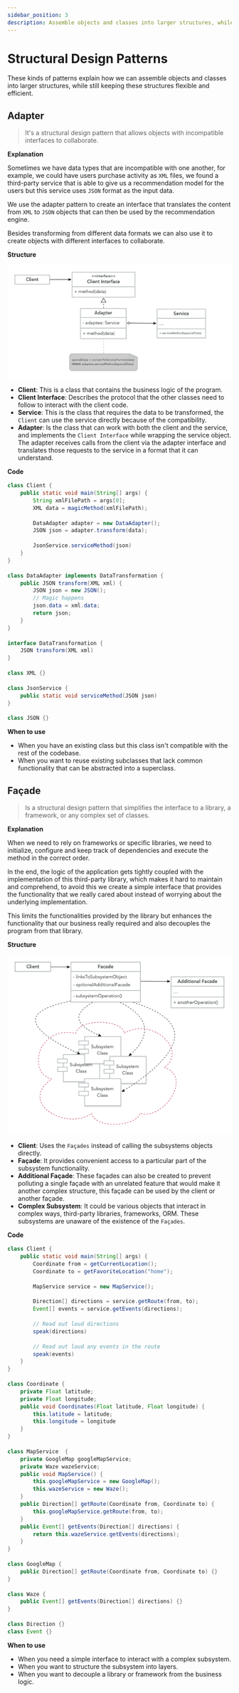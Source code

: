 ```yaml
---
sidebar_position: 3
description: Assemble objects and classes into larger structures, while still keeping these structures flexible and efficient
---
```


# Structural Design Patterns

These kinds of patterns explain how we can assemble objects and classes into
larger structures, while still keeping these structures flexible and efficient.

## Adapter

> It's a structural design pattern that allows objects with incompatible
> interfaces to collaborate.

**Explanation**

Sometimes we have data types that are incompatible with one another, for
example, we could have users purchase activity as `XML` files, we found a
third-party service that is able to give us a recommendation model for the
users but this service uses `JSON` format as the input data.

We use the adapter pattern to create an interface that translates the content
from `XML` to `JSON` objects that can then be used by the
recommendation engine.

Besides transforming from different data formats we can also use it to create
objects with different interfaces to collaborate.

**Structure**

![Adapter UML Diagram](./images/adapter.png)

- **Client**: This is a class that contains the business logic of the program.
- **Client Interface**: Describes the protocol that the other classes need to
  follow to interact with the client code.
- **Service**: This is the class that requires the data to be transformed,
  the `Client` can use the service directly because of the compatibility.
- **Adapter**: Is the class that can work with both the client and the service,
  and implements the `Client Interface` while wrapping the service object. The
  adapter receives calls from the client via the adapter interface and translates
  those requests to the service in a format that it can understand.

**Code**

```java
class Client {
	public static void main(String[] args) {
		String xmlFilePath = args[0];
		XML data = magicMethod(xmlFilePath);

		DataAdapter adapter = new DataAdapter();
		JSON json = adapter.transform(data);

		JsonService.serviceMethod(json)
	}
}

class DataAdapter implements DataTransformation {
	public JSON transform(XML xml) {
		JSON json = new JSON();
		// Magic happens
		json.data = xml.data;
		return json;
	}
}

interface DataTransformation {
	JSON transform(XML xml)
}

class XML {}

class JsonService {
	public static void serviceMethod(JSON json)
}

class JSON {}
```

**When to use**

- When you have an existing class but this class isn't compatible with the
  rest of the codebase.
- When you want to reuse existing subclasses that lack common functionality
  that can be abstracted into a superclass.

## Façade

> Is a structural design pattern that simplifies the interface to a library,
> a framework, or any complex set of classes.

**Explanation**

When we need to rely on frameworks or specific libraries, we need to
initialize, configure and keep track of dependencies and execute the method
in the correct order.

In the end, the logic of the application gets tightly coupled with the
implementation of this third-party library, which makes it hard to maintain
and comprehend, to avoid this we create a simple interface that provides the
functionality that we really cared about instead of worrying about the
underlying implementation.

This limits the functionalities provided by the library but enhances the
functionality that our business really required and also decouples the
program from that library.

**Structure**

![Façade UML Diagram](./images/facade.png)

- **Client**: Uses the `Façades` instead of calling the subsystems objects
  directly.
- **Façade**: It provides convenient access to a particular part of the
  subsystem functionality.
- **Additional Façade**: These façades can also be created to prevent
  polluting a single façade with an unrelated feature that would make it
  another complex structure, this façade can be used by the client or
  another façade.
- **Complex Subsystem**: It could be various objects that interact in
  complex ways, third-party libraries, frameworks, ORM. These subsystems are
  unaware of the existence of the `Façades`.

**Code**

```java
class Client {
	public static void main(String[] args) {
		Coordinate from = getCurrentLocation();
		Coordinate to = getFavoriteLocation("home");

		MapService service = new MapService();

		Direction[] directions = service.getRoute(from, to);
		Event[] events = service.getEvents(directions);

		// Read out loud directions
		speak(directions)

		// Read out loud any events in the route
		speak(events)
	}
}

class Coordinate {
	private Float latitude;
	private Float longitude;
	public void Coordinates(Float latitude, Float longitude) {
		this.latitude = latitude;
		this.longitude = longitude
	}
}

class MapService  {
	private GoogleMap googleMapService;
	private Waze wazeService;
	public void MapService() {
		this.googleMapService = new GoogleMap();
		this.wazeService = new Waze();
	}
	public Direction[] getRoute(Coordinate from, Coordinate to) {
		this.googleMapService.getRoute(from, to);
	}
	public Event[] getEvents(Direction[] directions) {
		return this.wazeService.getEvents(directions);
	}
}

class GoogleMap {
	public Direction[] getRoute(Coordinate from, Coordinate to) {}
}

class Waze {
	public Event[] getEvents(Direction[] directions) {}
}

class Direction {}
class Event {}
```

**When to use**

- When you need a simple interface to interact with a complex subsystem.
- When you want to structure the subsystem into layers.
- When you want to decouple a library or framework from the business logic.
